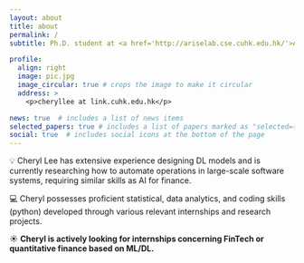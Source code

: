 ```yaml
---
layout: about
title: about
permalink: /
subtitle: Ph.D. student at <a href='http://ariselab.cse.cuhk.edu.hk/'>ARISE Lab</a>, Department of Computer Science and Engineering, CUHK.

profile:
  align: right
  image: pic.jpg
  image_circular: true # crops the image to make it circular
  address: >
    <p>cheryllee at link.cuhk.edu.hk</p>

news: true  # includes a list of news items
selected_papers: true # includes a list of papers marked as "selected={true}"
social: true  # includes social icons at the bottom of the page
---
```


💡 Cheryl Lee has extensive experience designing DL models and is currently researching how to automate operations in large-scale software systems, requiring similar skills as AI for finance.

💻 Cheryl possesses proficient statistical, data analytics, and coding skills (python) developed through various relevant internships and research projects.

☀️ **Cheryl is actively looking for internships concerning FinTech or quantitative finance based on ML/DL.**
